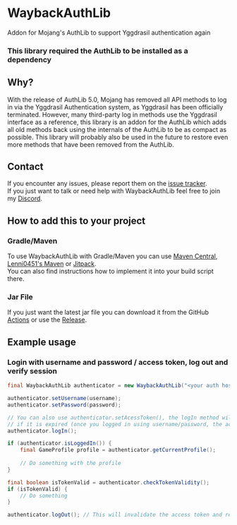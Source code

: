 # WaybackAuthLib
Addon for Mojang's AuthLib to support Yggdrasil authentication again
### This library required the AuthLib to be installed as a dependency

## Why?
With the release of AuthLib 5.0, Mojang has removed all API methods to log in via the Yggdrasil Authentication system, as Yggdrasil has been officially terminated.
However, many third-party log in methods use the Yggdrasil interface as a reference, this library is an addon for the AuthLib which adds all old methods back using the 
internals of the AuthLib to be as compact as possible. This library will probably also be used in the future to restore even more methods that have been removed from the AuthLib.

## Contact
If you encounter any issues, please report them on the [issue tracker](https://github.com/FlorianMichael/WaybackAuthLib/issues).  
If you just want to talk or need help with WaybackAuthLib feel free to join my [Discord](https://florianmichael.de/discord).

## How to add this to your project
### Gradle/Maven
To use WaybackAuthLib with Gradle/Maven you can use [Maven Central](https://mvnrepository.com/artifact/de.florianmichael/WaybackAuthLib), [Lenni0451's Maven](https://maven.lenni0451.net/#/releases/de/florianmichael/WaybackAuthLib) or [Jitpack](https://jitpack.io/#FlorianMichael/WaybackAuthLib).  
You can also find instructions how to implement it into your build script there.

### Jar File
If you just want the latest jar file you can download it from the GitHub [Actions](https://github.com/FlorianMichael/WaybackAuthLib/actions) or use the [Release](https://github.com/FlorianMichael/WaybackAuthLib/releases).

## Example usage
### Login with username and password / access token, log out and verify session
```java
final WaybackAuthLib authenticator = new WaybackAuthLib("<your auth host server>", clientToken, Proxy.NO_PROXY);

authenticator.setUsername(username);
authenticator.setPassword(password);

// You can also use authenticator.setAcessToken(), the logIn method will then refresh the acess token
// if it is expired (once you logged in using username/password, the access token field will also be updated automatically)
authenticator.logIn();

if (authenticator.isLoggedIn()) {
    final GameProfile profile = authenticator.getCurrentProfile();
    
    // Do something with the profile
}

final boolean isTokenValid = authenticator.checkTokenValidity();
if (isTokenValid) {
    // Do something
}

authenticator.logOut(); // This will invalidate the access token and reset all storages
```